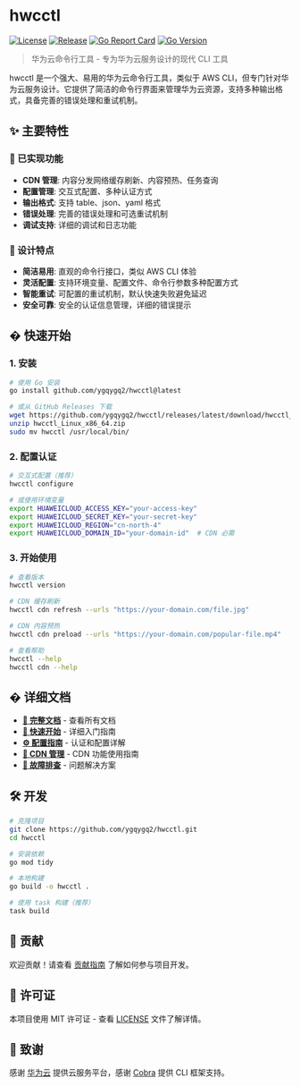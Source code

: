 # hwcctl

[![License](https://img.shields.io/github/license/ygqygq2/hwcctl)](https://github.com/ygqygq2/hwcctl/blob/main/LICENSE)
[![Release](https://img.shields.io/github/v/release/ygqygq2/hwcctl)](https://github.com/ygqygq2/hwcctl/releases/latest)
[![Go Report Card](https://goreportcard.com/badge/github.com/ygqygq2/hwcctl)](https://goreportcard.com/report/github.com/ygqygq2/hwcctl)
[![Go Version](https://img.shields.io/github/go-mod/go-version/ygqygq2/hwcctl)](https://golang.org/)

> 华为云命令行工具 - 专为华为云服务设计的现代 CLI 工具

hwcctl 是一个强大、易用的华为云命令行工具，类似于 AWS CLI，但专门针对华为云服务设计。它提供了简洁的命令行界面来管理华为云资源，支持多种输出格式，具备完善的错误处理和重试机制。

## ✨ 主要特性

### 🔧 已实现功能

- **CDN 管理**: 内容分发网络缓存刷新、内容预热、任务查询
- **配置管理**: 交互式配置、多种认证方式
- **输出格式**: 支持 table、json、yaml 格式
- **错误处理**: 完善的错误处理和可选重试机制
- **调试支持**: 详细的调试和日志功能

### 🚀 设计特点

- **简洁易用**: 直观的命令行接口，类似 AWS CLI 体验
- **灵活配置**: 支持环境变量、配置文件、命令行参数多种配置方式
- **智能重试**: 可配置的重试机制，默认快速失败避免延迟
- **安全可靠**: 安全的认证信息管理，详细的错误提示

## � 快速开始

### 1. 安装

```bash
# 使用 Go 安装
go install github.com/ygqygq2/hwcctl@latest

# 或从 GitHub Releases 下载
wget https://github.com/ygqygq2/hwcctl/releases/latest/download/hwcctl_Linux_x86_64.zip
unzip hwcctl_Linux_x86_64.zip
sudo mv hwcctl /usr/local/bin/
```

### 2. 配置认证

```bash
# 交互式配置（推荐）
hwcctl configure

# 或使用环境变量
export HUAWEICLOUD_ACCESS_KEY="your-access-key"
export HUAWEICLOUD_SECRET_KEY="your-secret-key"
export HUAWEICLOUD_REGION="cn-north-4"
export HUAWEICLOUD_DOMAIN_ID="your-domain-id"  # CDN 必需
```

### 3. 开始使用

```bash
# 查看版本
hwcctl version

# CDN 缓存刷新
hwcctl cdn refresh --urls "https://your-domain.com/file.jpg"

# CDN 内容预热
hwcctl cdn preload --urls "https://your-domain.com/popular-file.mp4"

# 查看帮助
hwcctl --help
hwcctl cdn --help
```

## � 详细文档

- **[📖 完整文档](./docs/README.md)** - 查看所有文档
- **[🚀 快速开始](./docs/02-quick-start.md)** - 详细入门指南
- **[⚙️ 配置指南](./docs/03-configuration.md)** - 认证和配置详解
- **[🔄 CDN 管理](./docs/04-cdn.md)** - CDN 功能使用指南
- **[🔧 故障排查](./docs/08-troubleshooting.md)** - 问题解决方案

## 🛠️ 开发

```bash
# 克隆项目
git clone https://github.com/ygqygq2/hwcctl.git
cd hwcctl

# 安装依赖
go mod tidy

# 本地构建
go build -o hwcctl .

# 使用 task 构建（推荐）
task build
```

## 🤝 贡献

欢迎贡献！请查看 [贡献指南](./docs/11-development.md) 了解如何参与项目开发。

## 📄 许可证

本项目使用 MIT 许可证 - 查看 [LICENSE](LICENSE) 文件了解详情。

## 🙏 致谢

感谢 [华为云](https://www.huaweicloud.com/) 提供云服务平台，感谢 [Cobra](https://github.com/spf13/cobra) 提供 CLI 框架支持。
